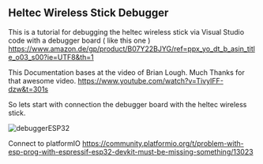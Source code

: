 ## Heltec Wireless Stick Debugger


This is a tutorial for debugging the heltec wireless stick via Visual Studio code with a debugger board
( like this one )
https://www.amazon.de/gp/product/B07Y22BJYG/ref=ppx_yo_dt_b_asin_title_o03_s00?ie=UTF8&th=1



This Documentation bases at the video of Brian Lough. Much Thanks for that awesome video.
https://www.youtube.com/watch?v=TivyIFF-dzw&t=301s

So lets start with connection the debugger board with the heltec wireless stick.

![debuggerESP32](https://user-images.githubusercontent.com/63347689/125318278-ff40a600-e339-11eb-8fdd-24318ef0a477.PNG)


Connect to platformIO 
https://community.platformio.org/t/problem-with-esp-prog-with-espressif-esp32-devkit-must-be-missing-something/13023
